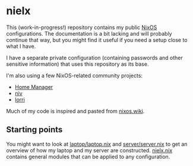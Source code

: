 # nielx

This (work-in-progress!) repository contains my public
[NixOS](https://nixos.org/) configurations.  The documentation is a bit
lacking and will probably continue that way, but you might find it
useful if you need a setup close to what I have.

I have a separate private configuration (containing passwords and other
sensitive information) that uses this repository as its base.

I'm also using a few NixOS-related community projects:

- [Home Manager](https://github.com/nix-community/home-manager)
- [niv](https://github.com/nmattia/niv)
- [lorri](https://github.com/target/lorri)

Much of my code is inspired and pasted from
[nixos.wiki](https://nixos.wiki/).


## Starting points

You might want to look at [laptop/laptop.nix](laptop/laptop.nix) and
[server/server.nix](server/server.nix) to get an overview of how my
laptop and my server are constructed.  [nielx.nix](nielx.nix) contains
general modules that can be applied to any configuration.
